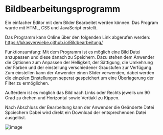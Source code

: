# Bildbearbeitungsprogramm
Ein einfacher Editor mit dem Bilder Bearbeitet werden können. Das Program wurde mit HTML, CSS und JavaScript erstellt.

Das Programm kann Online über den folgenden Link abgerufen werden: https://lukasverwiebe.github.io/Bildbearbeitung/


Funktionsumfang:
Mit dem Programm ist es möglich eine Bild Datei anzupassen und diese danach zu Speichern. Dazu stehen dem Anwender die Optionen zum Anpassen der Helligkeit, der Sättigung, die Umkehrung der Farben und der einstellung verschiedener Graustufen zur Verfügung. Zum einstellen kann der Anwender einen Slider verwenden, dabei werden die einzelen Einstellungen seperat gespeichert um eine Überlagerung der Filter zu ermöglichen.

Außerdem ist es möglich das Bild nach Links oder Rechts jeweils um 90 Grad zu drehen und Horizontal sowie Vertiakl zu Kippen.

Nach Abschluss der Bearbeitung kann der Anwender die Geänderte Datei Spciechern Dabei wird direkt ein Download der entsprechenden Datei ausgelöst.

![image](https://user-images.githubusercontent.com/63674539/182448990-b325aa27-22bf-4f02-8ae5-564f65667d8b.png)
